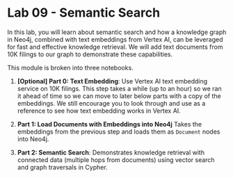 # Lab 09 - Semantic Search
In this lab, you will learn about semantic search and how a knowledge graph in Neo4j, combined with text embeddings from Vertex AI, can be leveraged for fast and effective knowledge retrieval.  We will add text documents from 10K filings to our graph to demonstrate these capabilities. 

This module is broken into three notebooks.

1. __\[Optional\] Part 0: Text Embedding__:  Use Vertex AI text embedding service on 10K filings. This step takes a while (up to an hour) so we ran it ahead of time so we can move to later below parts with a copy of the embeddings.  We still encourage you to look through and use as a reference to see how text embedding works in Vertex AI. 

2. __Part 1: Load Documents with Embeddings into Neo4j__ Takes the embeddings from the previous step and loads them as `Document` nodes into Neo4j. 

3. __Part 2: Semantic Search__: Demonstrates knowledge retrieval with connected data (multiple hops from documents) using vector search and graph traversals in Cypher. 